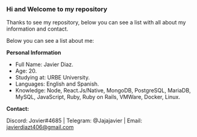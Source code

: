 ### Hi and Welcome to my repository

Thanks to see my repository, below you can see a list with all about my information and contact.

Below you can see a list about me:

**Personal Information**
- Full Name: Javier Diaz.
- Age: 20.
- Studying at: URBE University.
- Languages: English and Spanish.
- Knowledge: Node, React.Js/Native, MongoDB, PostgreSQL, MariaDB, MySQL, JavaScript, Ruby, Ruby on Rails, VMWare, Docker, Linux.

**Contact:** 

Discord: Jαvier#4685 | Telegram: @Jajajavier | Email: javierdiazt406@gmail.com
